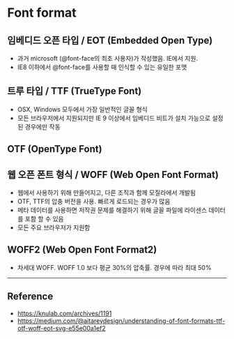 # Font format

## 임베디드 오픈 타입 / EOT (Embedded Open Type)

- 과거 microsoft (@font-face의 최초 사용자)가 작성했음. IE에서 지원.
- IE8 이하에서 @font-face를 사용할 때 인식할 수 있는 유일한 포맷

## 트루 타입 / TTF (TrueType Font)

- OSX, Windows 모두에서 가장 일반적인 글꼴 형식
- 모든 브라우저에서 지원되지만 IE 9 이상에서 임베디드 비트가 설치 가능으로 설정된 경우에만 작동

## OTF (OpenType Font)

## 웹 오픈 폰트 형식 / WOFF (Web Open Font Format)

- 웹에서 사용하기 위해 만들어지고, 다른 조직과 함께 모질라에서 개발됨
- OTF, TTF의 압충 버전을 사용. 빠르게 로드되는 경우가 많음
- 메타 데이터를 사용하면 저작권 문제를 해결하기 위해 글꼴 파일에 라이센스 데이터를 포함 할 수 있음
- 모든 주요 브라우저가 지원함

## WOFF2 (Web Open Font Format2)

- 차세대 WOFF. WOFF 1.0 보다 평균 30%의 압축률. 경우에 따라 최대 50%

---

## Reference
- https://knulab.com/archives/1191
- https://medium.com/@aitareydesign/understanding-of-font-formats-ttf-otf-woff-eot-svg-e55e00a1ef2
